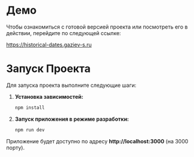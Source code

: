# Демо

Чтобы ознакомиться с готовой версией проекта или посмотреть его в действии, перейдите по следующей ссылке: 

https://historical-dates.gaziev-s.ru


# Запуск Проекта

Для запуска проекта выполните следующие шаги:

1.  **Установка зависимостей:**
    ```bash
    npm install
    ```

2.  **Запуск приложения в режиме разработки:**
    ```bash
    npm run dev
    ```

Приложение будет доступно по адресу **http://localhost:3000** (на 3000 порту).
